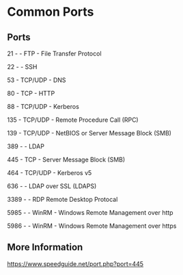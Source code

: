 # Common Ports

## Ports

21 - - FTP - File Transfer Protocol

22 - - SSH

53 - TCP/UDP - DNS

80 - TCP - HTTP

88 - TCP/UDP - Kerberos

135 - TCP/UDP - Remote Procedure Call (RPC)

139 - TCP/UDP - NetBIOS or Server Message Block (SMB)

389 - - LDAP

445 - TCP - Server Message Block (SMB)

464 - TCP/UDP - Kerberos v5

636 - - LDAP over SSL (LDAPS)

3389 - - RDP Remote Desktop Protocal

5985 - - WinRM - Windows Remote Management over http

5986 - - WinRM - Windows Remote Management over https


## More Information

https://www.speedguide.net/port.php?port=445